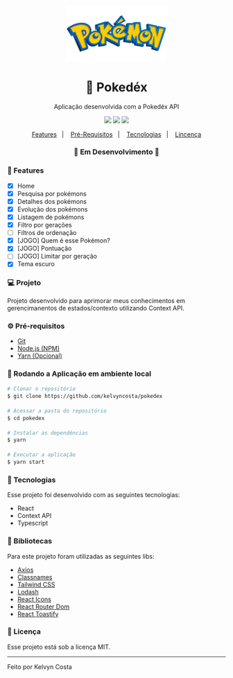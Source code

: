 <h4 align="center">
  <img src="https://github.com/kelvyncosta/pokedex/blob/main/src/assets/logo.png" alt="logo" height="130"/>
</h4>

<h1 align="center">
    🚀 Pokedéx
</h1>

<p align="center">Aplicação desenvolvida com a Pokedéx API</p>

<p align="center">
  <img src="https://img.shields.io/badge/react%20version-18.2.0-informational"/>
  <img src="https://img.shields.io/github/last-commit/kelvyncosta/pokedex/main">
  <img src="https://img.shields.io/badge/license-MIT-success"/>
</p>

<p align="center">
  <a href="#-features">Features</a>&nbsp;&nbsp;&nbsp;|&nbsp;&nbsp;&nbsp;
  <a href="#-pré-requisitos">Pré-Requisitos</a>&nbsp;&nbsp;&nbsp;|&nbsp;&nbsp;&nbsp;
  <a href="#-tecnologias">Tecnologias</a>&nbsp;&nbsp;&nbsp;|&nbsp;&nbsp;&nbsp;
  <a href="#-licença">Lincença</a>
</p>

<h3 align="center">
🚧  Em Desenvolvimento  🚧
</h3>

### 📎 Features

- [x] Home
- [x] Pesquisa por pokémons
- [x] Detalhes dos pokémons
- [x] Evolução dos pokémons
- [x] Listagem de pokémons
- [x] Filtro por gerações
- [ ] Filtros de ordenação
- [x] [JOGO] Quem é esse Pokémon?
- [x] [JOGO] Pontuação
- [ ] [JOGO] Limitar por geração
- [x] Tema escuro

### 💻 Projeto
Projeto desenvolvido para aprimorar meus conhecimentos em gerencimanentos de estados/contexto utilizando Context API.

### ⚙ Pré-requisitos
- [Git](https://git-scm.com)
- [Node.js (NPM)](https://nodejs.org/en/)
- [Yarn (Opcional)](https://yarnpkg.com/)

### 📗 Rodando a Aplicação em ambiente local

```bash
# Clonar o repositório
$ git clone https://github.com/kelvyncosta/pokedex

# Acessar a pasta do repositório
$ cd pokedex

# Instalar as dependências
$ yarn

# Executar a aplicação
$ yarn start
```

### 🚀 Tecnologias

Esse projeto foi desenvolvido com as seguintes tecnologias:

- React
- Context API
- Typescript

### 📕 Bibliotecas

Para este projeto foram utilizadas as seguintes libs:

- [Axios](https://axios-http.com/docs/intro)
- [Classnames](https://www.npmjs.com/package/classnames)
- [Tailwind CSS](https://tailwindcss.com/docs/installation)
- [Lodash](https://lodash.com/docs/4.17.15)
- [React Icons](https://react-icons.github.io/react-icons/react)
- [React Router Dom](https://reactrouter.com/en/main)
- [React Toastify](https://fkhadra.github.io/react-toastify/introduction)

### 📝 Licença

Esse projeto está sob a licença MIT.

<hr/>

Feito por Kelvyn Costa
